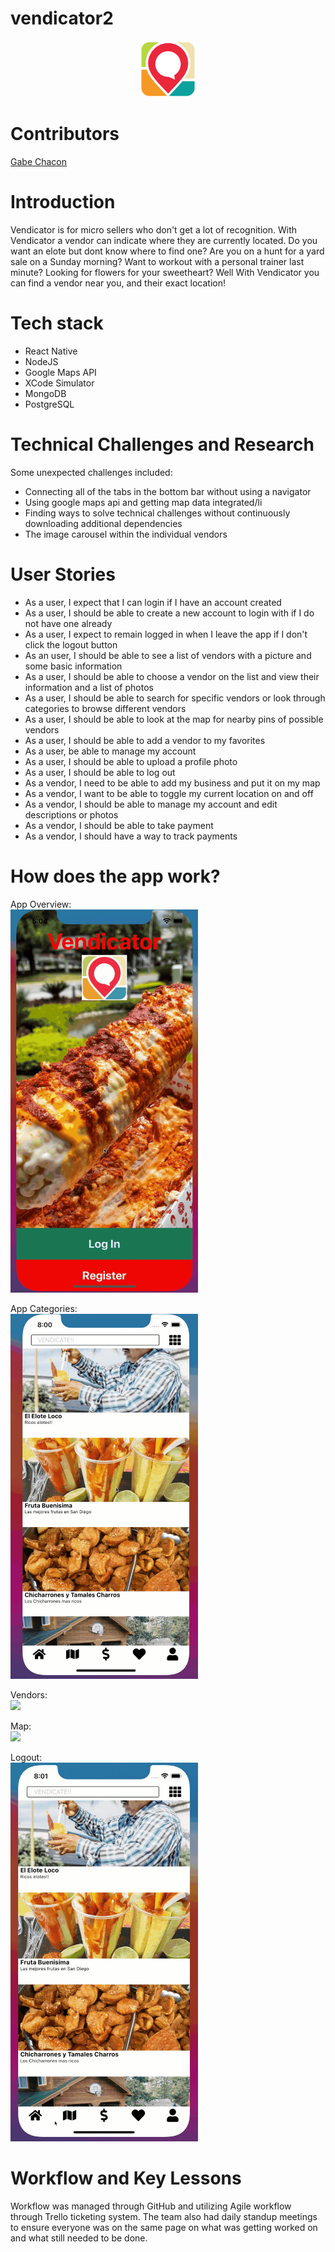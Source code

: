 # vendicator2

<p align="center">
  <a href="https://github.com/gabinochacon8/Vendicator2">
    <img src="./vendicator/app/assets/myLogo.png" alt="Logo" width="90" height="90">
  </a>
</p>

# Contributors

[Gabe Chacon](https://github.com/gabinochacon8 "Gabe Chacon")

# Introduction

Vendicator is for micro sellers who don't get a lot of recognition. With Vendicator a vendor can indicate where they are currently located. Do you want an elote but dont know where to find one? Are you on a hunt for a yard sale on a Sunday morning? Want to workout with a personal trainer last minute? Looking for flowers for your sweetheart? Well With Vendicator you can find a vendor near you, and their exact location!

# Tech stack

<ul>
<li>React Native</li>
<li>NodeJS</li>
<li>Google Maps API</li>
<li>XCode Simulator</li>
<li>MongoDB</li>
<li>PostgreSQL</li>
</ul>

# Technical Challenges and Research

Some unexpected challenges included:

<ul>
<li>Connecting all of the tabs in the bottom bar without using a navigator</li>
<li>Using google maps api and getting map data integrated/li
<li>Finding ways to solve technical challenges without continuously downloading additional dependencies</li>
<li>The image carousel within the individual vendors</li>
</ul>

# User Stories

<ul>
<li>As a user, I expect that I can login if I have an account created</li>
<li>As a user, I should be able to create a new account to login with if I do not have one already</li>
<li>As a user, I expect to remain logged in when I leave the app if I don't click the logout button</li>
<li>As an user, I should be able to see a list of vendors with a picture and some basic information</li>
<li>As a user, I should be able to choose a vendor on the list and view their information and a list of photos</li>
<li>As a user, I should be able to search for specific vendors or look through categories to browse different vendors</li>
<li>As a user, I should be able to look at the map for nearby pins of possible vendors</li>
<li>As a user, I should be able to add a vendor to my favorites</li>
<li>As a user, be able to manage my account</li>
<li>As a user, I should be able to upload a profile photo</li>
<li>As a user, I should be able to log out</li>
<li>As a vendor, I need to be able to add my business and put it on my map</li>
<li>As a vendor, I want to be able to toggle my current location on and off</li>
<li>As a vendor, I should be able to manage my account and edit descriptions or photos</li>
<li>As a vendor, I should be able to take payment</li>
<li>As a vendor, I should have a way to track payments</li>
</ul>

# How does the app work?

App Overview:
<br />
<img src="./vendicator/app/assets/Voverview.gif" width="300">

App Categories:
<br />
<img src="./vendicator/app/assets/Vcategories.gif" width="300">

Vendors:
<br />
<img src="./vendicator/app/assets/Vvendors.gif" width="300">

Map:
<br />
<img src="./vendicator/app/assets/Vmaps.gif" width="300">

Logout:
<br />
<img src="./vendicator/app/assets/Vlogout.gif" width="300">

# Workflow and Key Lessons

Workflow was managed through GitHub and utilizing Agile workflow through Trello ticketing system. The team also had daily standup meetings to ensure everyone was on the same page on what was getting worked on and what still needed to be done.
